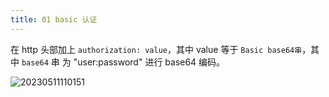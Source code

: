 ```yaml
---
title: 01 basic 认证
---
```


在 http 头部加上 `authorization: value`，其中 value 等于 `Basic base64串`，其中 `base64` 串 为 "user:password" 进行 base64 编码。

![20230511110151](http://s3.airtlab.com/blog/20230511110151.png)